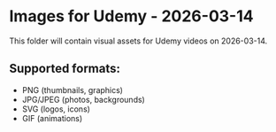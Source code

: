 # Images for Udemy - 2026-03-14

This folder will contain visual assets for Udemy videos on 2026-03-14.

## Supported formats:
- PNG (thumbnails, graphics)
- JPG/JPEG (photos, backgrounds)
- SVG (logos, icons)
- GIF (animations)
